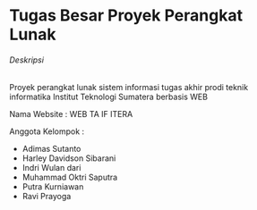 # Tugas Besar Proyek Perangkat Lunak

###### Deskripsi
Proyek perangkat lunak sistem informasi tugas akhir prodi teknik informatika Institut Teknologi Sumatera berbasis WEB

Nama Website : WEB TA IF ITERA

Anggota Kelompok :
- Adimas Sutanto
- Harley Davidson Sibarani
- Indri Wulan dari
- Muhammad Oktri Saputra
- Putra Kurniawan
- Ravi Prayoga
